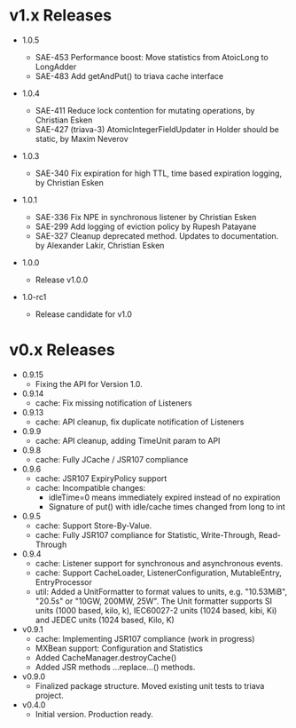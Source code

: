 v1.x Releases
=============
- 1.0.5
     - SAE-453 Performance boost: Move statistics from AtoicLong to LongAdder
     - SAE-483 Add getAndPut() to triava cache interface
- 1.0.4
     - SAE-411 Reduce lock contention for mutating operations, by Christian Esken
     - SAE-427 (triava-3) AtomicIntegerFieldUpdater in Holder should be static, by Maxim Neverov
- 1.0.3
     - SAE-340 Fix expiration for high TTL, time based expiration logging, by Christian Esken
- 1.0.1
    - SAE-336 Fix NPE in synchronous listener by Christian Esken
    - SAE-299 Add logging of eviction policy by Rupesh Patayane
    - SAE-327 Cleanup deprecated method. Updates to documentation. by Alexander Lakir, Christian Esken

- 1.0.0
    - Release v1.0.0

- 1.0-rc1
    - Release candidate for v1.0


v0.x Releases
=============

- 0.9.15
    - Fixing the API for Version 1.0.
- 0.9.14
    - cache: Fix missing notification of Listeners
- 0.9.13
    - cache: API cleanup, fix duplicate notification of Listeners
- 0.9.9
    - cache: API cleanup, adding TimeUnit param to API
- 0.9.8
    - cache: Fully JCache / JSR107 compliance 
- 0.9.6
    - cache: JSR107 ExpiryPolicy support    
    - cache: Incompatible changes:
        - idleTime=0 means immediately expired instead of no expiration
        - Signature of put() with idle/cache times changed from long to int
- 0.9.5
    - cache: Support Store-By-Value.
    - cache: Fully JSR107 compliance for Statistic, Write-Through, Read-Through
- 0.9.4
    - cache: Listener support for synchronous and asynchronous events.
    - cache: Support CacheLoader, ListenerConfiguration, MutableEntry, EntryProcessor
    - util:  Added a UnitFormatter to format values to units, e.g. "10.53MiB", "20.5s" or "10GW, 200MW, 25W". The Unit formatter
             supports SI units (1000 based, kilo, k), IEC60027-2 units (1024 based, kibi, Ki) and JEDEC units (1024 based, Kilo, K)
- v0.9.1
    - cache: Implementing JSR107 compliance (work in progress)
    - MXBean support: Configuration and Statistics
    - Added CacheManager.destroyCache()
    - Added JSR methods ...replace...() methods.
- v0.9.0
    - Finalized package structure. Moved existing unit tests to triava project.
- v0.4.0
    - Initial version. Production ready.
        

